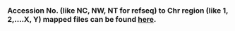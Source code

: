### Accession No. (like NC, NW, NT for refseq) to Chr region (like 1, 2,....X, Y) mapped files can be found [here](https://drive.google.com/drive/folders/1VVfq22Diu4iLTuTecGwdqXZZxSxNdjlD?usp=sharing).
